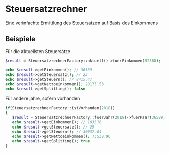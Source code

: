 # Steuersatzrechner

Eine verinfachte Ermittlung des Steuersatzen auf Basis des Einkommens

## Beispiele
Für die aktuellsten Steuersätze
```php
$result = SteuersatzrechnerFactory::aktuell()->fuerEinkommen(32568);

echo $result->getEinkommen(); // 36589
echo $result->getSteuersatz(); // 23
echo $result->getSteuern(); // 8415.47
echo $result->getNettoeinkommen(); 28173.53
echo $result->getSplitting(); false
```

Für andere jahre, sofern vorhanden
```php
if(SteuersatzrechnerFactory::istVorhanden(2018))
{
   $result = SteuersatzrechnerFactory::fuerJahr(2018)->fuerPaar(36589, 66987);
   echo $result->getEinkommen(); // 103576
   echo $result->getSteuersatz(); // 29
   echo $result->getSteuern(); // 30037.04
   echo $result->getNettoeinkommen(); 73538.96
   echo $result->getSplitting(); true
}